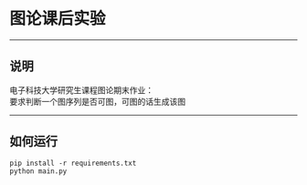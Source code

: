 # 图论课后实验

---

## 说明

电子科技大学研究生课程图论期末作业：<br/>
要求判断一个图序列是否可图，可图的话生成该图

---

## 如何运行

```shell
pip install -r requirements.txt
python main.py
```


